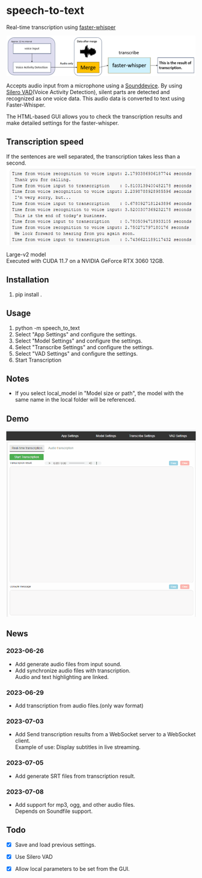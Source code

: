 # speech-to-text

Real-time transcription using [faster-whisper](https://github.com/guillaumekln/faster-whisper)

![architecture](docs/architecture.png)

Accepts audio input from a microphone using a [Sounddevice](https://github.com/spatialaudio/python-sounddevice). By using [Silero VAD](https://github.com/snakers4/silero-vad)(Voice Activity Detection), silent parts are detected and recognized as one voice data. This audio data is converted to text using Faster-Whisper.

The HTML-based GUI allows you to check the transcription results and make detailed settings for the faster-whisper.

## Transcription speed

If the sentences are well separated, the transcription takes less than a second.
![TranscriptionSpeed](docs/transcription_speed.png)

Large-v2 model  
Executed with CUDA 11.7 on a NVIDIA GeForce RTX 3060 12GB.

## Installation

1. pip install .

## Usage

1. python -m speech_to_text
1. Select "App Settings" and configure the settings.
1. Select "Model Settings" and configure the settings.
1. Select "Transcribe Settings" and configure the settings.
1. Select "VAD Settings" and configure the settings.
1. Start Transcription

## Notes

- If you select local_model in "Model size or path", the model with the same name in the local folder will be referenced.

## Demo

![demo](docs/demo.gif)

## News

### 2023-06-26

- Add generate audio files from input sound.
- Add synchronize audio files with transcription.  
Audio and text highlighting are linked.

### 2023-06-29

- Add transcription from audio files.(only wav format)

### 2023-07-03

- Add Send transcription results from a WebSocket server to a WebSocket client.  
Example of use: Display subtitles in live streaming.

### 2023-07-05

- Add generate SRT files from transcription result.

### 2023-07-08

- Add support for mp3, ogg, and other audio files.  
Depends on Soundfile support.

## Todo

- [x] Save and load previous settings.

- [x] Use Silero VAD

- [x] Allow local parameters to be set from the GUI.
